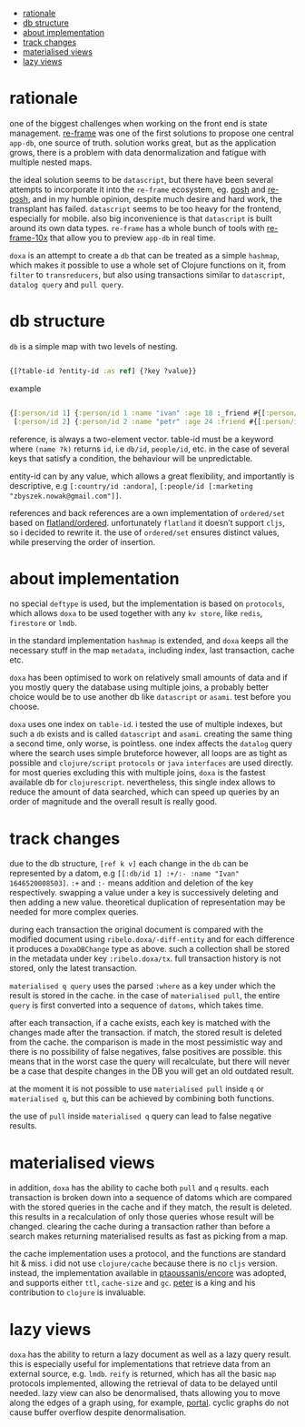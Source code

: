 - [rationale](#org4565985)
- [db structure](#org31e156b)
- [about implementation](#orgf563305)
- [track changes](#orgd7ae820)
- [materialised views](#orgc21b5e0)
- [lazy views](#orgfb78981)



<a id="org4565985"></a>

# rationale

one of the biggest challenges when working on the front end is state management. [re-frame](https://github.com/day8/re-frame) was one of the first solutions to propose one central `app-db`, one source of truth. solution works great, but as the application grows, there is a problem with data denormalization and fatigue with multiple nested maps.

the ideal solution seems to be `datascript`, but there have been several attempts to incorporate it into the `re-frame` ecosystem, eg. [posh](https://github.com/mpdairy/posh) and [re-posh](https://github.com/denistakeda/re-posh), and in my humble opinion, despite much desire and hard work, the transplant has failed. `datascript` seems to be too heavy for the frontend, especially for mobile. also big inconvenience is that `datascript` is built around its own data types. `re-frame` has a whole bunch of tools with [re-frame-10x](https://github.com/day8/re-frame-10x) that allow you to preview `app-db` in real time.

`doxa` is an attempt to create a `db` that can be treated as a simple `hashmap`, which makes it possible to use a whole set of Clojure functions on it, from `filter` to `transreducers`, but also using transactions similar to `datascript`, `datalog query` and `pull query`.


<a id="org31e156b"></a>

# db structure

`db` is a simple map with two levels of nesting.

```clojure

{[?table-id ?entity-id :as ref] {?key ?value}}

```

example

```clojure

{[:person/id 1] {:person/id 1 :name "ivan" :age 18 :_friend #{[:person/id 2]}}
 [:person/id 2] {:person/id 2 :name "petr" :age 24 :friend #{[:person/id 1]}}}

```

reference, is always a two-element vector. table-id must be a keyword where `(name ?k)` returns `id`, i.e `db/id`, `people/id`, etc. in the case of several keys that satisfy a condition, the behaviour will be unpredictable.

entity-id can by any value, which allows a great flexibility, and importantly is descriptive, e.g `[:country/id :andora]`, `[:people/id [:marketing "zbyszek.nowak@gmail.com"]]`.

references and back references are a own implementation of `ordered/set` based on [flatland/ordered](https://github.com/clj-commons/ordered/tree/master/src/flatland/ordered). unfortunately `flatland` it doesn&rsquo;t support `cljs`, so i decided to rewrite it. the use of `ordered/set` ensures distinct values, while preserving the order of insertion.


<a id="orgf563305"></a>

# about implementation

no special `deftype` is used, but the implementation is based on `protocols`, which allows `doxa` to be used together with any `kv store`, like `redis`, `firestore` or `lmdb`.

in the standard implementation `hashmap` is extended, and `doxa` keeps all the necessary stuff in the map `metadata`, including index, last transaction, cache etc.

`doxa` has been optimised to work on relatively small amounts of data and if you mostly query the database using multiple joins, a probably better choice would be to use another db like `datascript` or `asami`. test before you choose.

`doxa` uses one index on `table-id`. i tested the use of multiple indexes, but such a `db` exists and is called `datascript` and `asami`. creating the same thing a second time, only worse, is pointless. one index affects the `datalog` query where the search uses simple bruteforce however, all loops are as tight as possible and `clojure/script` `protocols` or `java` `interfaces` are used directly. for most queries excluding this with multiple joins, `doxa` is the fastest available db for `clojurescript`. nevertheless, this single index allows to reduce the amount of data searched, which can speed up queries by an order of magnitude and the overall result is really good.


<a id="orgd7ae820"></a>

# track changes

due to the db structure, `[ref k v]` each change in the `db` can be represented by a datom, e.g `[[:db/id 1] :+/:- :name "Ivan" 1646520008503]`. `:+` and `:-` means addition and deletion of the key respectively. swapping a value under a key is successively deleting and then adding a new value. theoretical duplication of representation may be needed for more complex queries.

during each transaction the original document is compared with the modified document using `ribelo.doxa/-diff-entity` and for each difference it produces a `DoxaDBChange` type as above. such a collection shall be stored in the metadata under key `:ribelo.doxa/tx`. full transaction history is not stored, only the latest transaction.

`materialised q query` uses the parsed `:where` as a key under which the result is stored in the cache. in the case of `materialised pull`, the entire `query` is first converted into a sequence of `datoms`, which takes time.

after each transaction, if a cache exists, each key is matched with the changes made after the transaction. if match, the stored result is deleted from the cache. the comparison is made in the most pessimistic way and there is no possibility of false negatives, false positives are possible. this means that in the worst case the query will recalculate, but there will never be a case that despite changes in the DB you will get an old outdated result.

at the moment it is not possible to use `materialised pull` inside `q` or `materialised q`, but this can be achieved by combining both functions.

the use of `pull` inside `materialised q` query can lead to false negative results.


<a id="orgc21b5e0"></a>

# materialised views

in addition, `doxa` has the ability to cache both `pull` and `q` results. each transaction is broken down into a sequence of datoms which are compared with the stored queries in the cache and if they match, the result is deleted. this results in a recalculation of only those queries whose result will be changed. clearing the cache during a transaction rather than before a search makes returning materialised results as fast as picking from a map.

the cache implementation uses a protocol, and the functions are standard hit & miss. i did not use `clojure/cache` because there is no `cljs` version. instead, the implementation available in [ptaoussanis/encore](https://github.com/ptaoussanis/encore/blob/master/src/taoensso/encore.cljc) was adopted, and supports either `ttl`, `cache-size` and `gc`. [peter](https://github.com/ptaoussanis) is a king and his contribution to `clojure` is invaluable.


<a id="orgfb78981"></a>

# lazy views

`doxa` has the ability to return a lazy document as well as a lazy query result. this is especially useful for implementations that retrieve data from an external source, e.g. `lmdb`. `reify` is returned, which has all the basic `map` protocols implemented, allowing the retrieval of data to be delayed until needed. lazy view can also be denormalised, thats allowing you to move along the edges of a graph using, for example, [portal](https://github.com/djblue/portal). cyclic graphs do not cause buffer overflow despite denormalisation.
